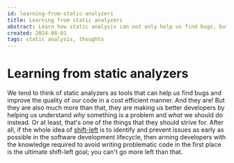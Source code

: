 ```yaml
---
id: learning-from-static-analyzers
title: Learning from static analyzers
abstract: Learn how static analysis can not only help us find bugs, but also grow as developers.
created: 2024-08-01
tags: static analysis, thoughts
---
```


# Learning from static analyzers
We tend to think of static analyzers as tools that can help us find bugs and improve the quality of our code in a cost efficient manner. And they are! But they are also much more than that, they are making us better developers by helping us understand *why* something is a problem and *what* we should do instead. Or at least, that's one of the things that they should strive for. After all, if the whole idea of [shift-left](https://en.wikipedia.org/wiki/Shift-left_testing) is to identify and prevent issues as early as possible in the software development lifecycle, then arming developers with the knowledge required to avoid writing problematic code in the first place is the ultimate shift-left goal; you can't go more left than that.
